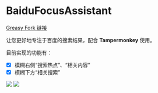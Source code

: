 # BaiduFocusAssistant
[Greasy Fork 链接](https://greasyfork.org/zh-CN/scripts/394649-baidu-focus-assistant)

让您更好地专注于百度的搜索结果，配合 **Tampermonkey** 使用。  

目前实现的功能有：

- [x] 模糊右侧“搜索热点”、“相关内容”
- [x] 模糊下方“相关搜索”

![](https://i.loli.net/2020/01/05/FjpHbx3AfozyLa6.png)
![](https://i.loli.net/2020/01/10/B4n2OU9xoaV3fth.png)

